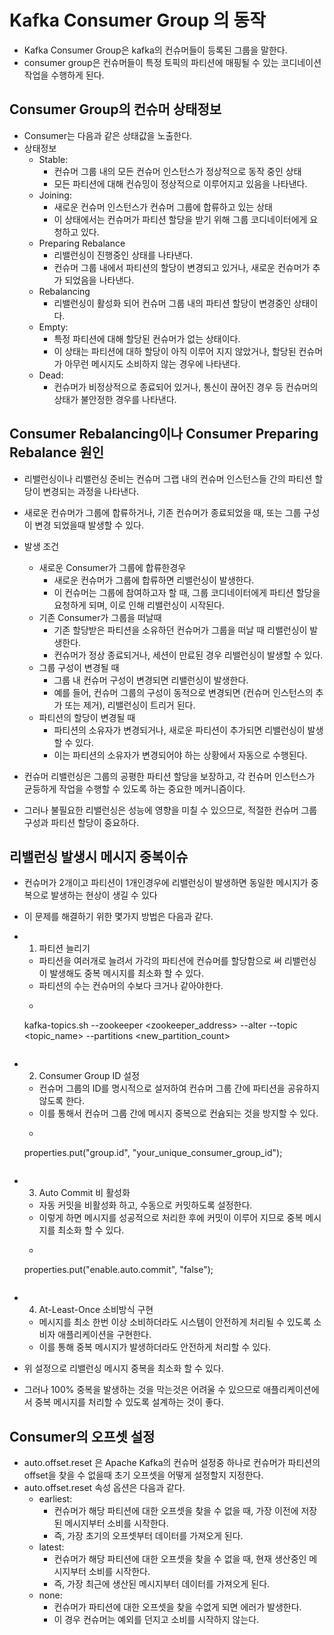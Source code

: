 # Kafka Consumer Group 의 동작

- Kafka Consumer Group은 kafka의 컨슈머들이 등록된 그룹을 말한다. 
- consumer group은 컨슈머들이 특정 토픽의 파티션에 매핑될 수 있는 코디네이션 작업을 수행하게 된다. 

## Consumer Group의 컨슈머 상태정보 

- Consumer는 다음과 같은 상태값을 노출한다. 
- 상태정보
  - Stable:
    - 컨슈머 그룹 내의 모든 컨슈머 인스턴스가 정상적으로 동작 중인 상태
    - 모든 파티션에 대해 컨슈밍이 정상적으로 이루어지고 있음을 나타낸다. 
  - Joining:
    - 새로운 컨슈머 인스턴스가 컨슈머 그룹에 합류하고 있는 상태
    - 이 상태에서는 컨슈머가 파티션 할당을 받기 위해 그룹 코디네이터에게 요청하고 있다. 
  - Preparing Rebalance
    - 리밸런싱이 진행중인 상태를 나타낸다. 
    - 컨슈머 그룹 내에서 파티션의 할당이 변경되고 있거나, 새로운 컨슈머가 추가 되었음을 나타낸다. 
  - Rebalancing
    - 리밸런싱이 활성화 되어 컨슈머 그룹 내의 파티션 할당이 변경중인 상태이다. 
  - Empty:
    - 특정 파티션에 대해 할당된 컨슈머가 없는 상태이다. 
    - 이 상태는 파티션에 대하 할당이 아직 이루어 지지 않았거나, 할당된 컨슈머가 아무런 메시지도 소비하지 않는 경우에 나타낸다. 
  - Dead:
    - 컨슈머가 비정상적으로 종료되어 있거나, 통신이 끊어진 경우 등 컨슈머의 상태가 불안정한 경우를 나타낸다. 

## Consumer Rebalancing이나 Consumer Preparing Rebalance 원인

- 리밸런싱이나 리밸런싱 준비는 컨슈머 그랩 내의 컨슈머 인스턴스들 간의 파티션 할당이 변경되는 과정을 나타낸다. 
- 새로운 컨슈머가 그룹에 합류하거나, 기존 컨슈머가 종료되었을 때, 또는 그룹 구성이 변경 되었을때 발생할 수 있다. 

- 발생 조건
  - 새로운 Consumer가 그룹에 합류한경우
    - 새로운 컨슈머가 그룹에 합류하면 리밸런싱이 발생한다. 
    - 이 컨슈머는 그룹에 참여하고자 할 때, 그룹 코디네이터에게 파티션 할당을 요청하게 되며, 이로 인해 리밸런싱이 시작된다. 
  - 기존 Consumer가 그룹을 떠날때
    - 기존 할당받은 파티션을 소유하던 컨슈머가 그룹을 떠날 때 리밸런싱이 발생한다. 
    - 컨슈머가 정상 종료되거나, 세션이 만료된 경우 리밸런싱이 발생할 수 있다. 
  - 그룹 구성이 변경될 때
    - 그룹 내 컨슈머 구성이 변경되면 리밸런싱이 발생한다. 
    - 예를 들어, 컨슈머 그룹의 구성이 동적으로 변경되면 (컨슈머 인스턴스의 추가 또는 제거), 리밸런싱이 트리거 된다. 
  - 파티션의 할당이 변경될 때
    - 파티션의 소유자가 변경되거나, 새로운 파티션이 추가되면 리밸런싱이 발생할 수 있다. 
    - 이는 파티션의 소유자가 변경되어야 하는 상황에서 자동으로 수행된다. 

- 컨슈머 리밸런싱은 그룹의 공평한 파티션 할당을 보장하고, 각 컨슈머 인스턴스가 균등하게 작업을 수행할 수 있도록 하는 중요한 메커니즘이다. 
- 그러나 불필요한 리밸런싱은 성능에 영향을 미칠 수 있으므로, 적절한 컨슈머 그룹 구성과 파티션 할당이 중요하다. 

## 리밸런싱 발생시 메시지 중복이슈

- 컨슈머가 2개이고 파티션이 1개인경우에 리밸런싱이 발생하면 동일한 메시지가 중복으로 발생하는 현상이 생길 수 있다 
- 이 문제를 해결하기 위한 몇가지 방법은 다음과 같다. 
- 1. 파티션 늘리기
  - 파티션을 여러개로 늘려서 가각의 파티션에 컨슈머를 할당함으로 써 리밸런싱이 발생해도 중복 메시지를 최소화 할 수 있다. 
  - 파티션의 수는 컨슈머의 수보다 크거나 같아야한다. 
  - ```
  kafka-topics.sh --zookeeper <zookeeper_address> --alter --topic <topic_name> --partitions <new_partition_count>
  ```
- 2. Consumer Group ID 설정
  - 컨슈머 그룹의 ID를 명시적으로 설저하여 컨슈머 그룹 간에 파티션을 공유하지 않도록 한다. 
  - 이를 통해서 컨슈머 그룹 간에 메시지 중복으로 컨슘되는 것을 방지할 수 있다. 
  - ```
  properties.put("group.id", "your_unique_consumer_group_id");
  ```
- 3. Auto Commit 비 활성화
  - 자동 커밋을 비활성화 하고, 수동으로 커밋하도록 설정한다. 
  - 이렇게 하면 메시지를 성공적으로 처리한 후에 커밋이 이루어 지므로 중복 메시지를 최소화 할 수 있다. 
  - ```
  properties.put("enable.auto.commit", "false");
  ```
- 4. At-Least-Once 소비방식 구현
  - 메시지를 최소 한번 이상 소비하더라도 시스템이 안전하게 처리될 수 있도록 소비자 애플리케이션을 구현한다. 
  - 이를 통해 중복 메시지가 발생하더라도 안전하게 처리할 수 있다. 


- 위 설정으로 리밸런싱 메시지 중복을 최소화 할 수 있다. 
- 그러나 100% 중복을 발생하는 것을 막는것은 어려울 수 있으므로 애플리케이션에서 중복 메시지를 처리할 수 있도록 설계하는 것이 좋다. 


## Consumer의 오프셋 설정

- auto.offset.reset 은 Apache Kafka의 컨슈머 설정중 하나로 컨슈머가 파티션의 offset을 찾을 수 없을때 초기 오프셋을 어떻게 설정할지 지정한다. 
- auto.offset.reset 속성 옵션은 다음과 같다. 
  - earliest:
    - 컨슈머가 해당 파티션에 대한 오프셋을 찾을 수 없을 때, 가장 이전에 저장된 메시지부터 소비를 시작한다. 
    - 즉, 가장 초기의 오프셋부터 데이터를 가져오게 된다. 
  - latest:
    - 컨슈머가 해당 파티션에 대한 오프셋을 찾을 수 없을 때, 현재 생산중인 메시지부터 소비를 시작한다. 
    - 즉, 가장 최근에 생산된 메시지부터 데이터를 가져오게 된다. 
  - none:
    - 컨슈머가 파티션에 대한 오프셋을 찾을 수없게 되면 에러가 발생한다. 
    - 이 경우 컨슈머는 예외를 던지고 소비를 시작하지 않는다. 

